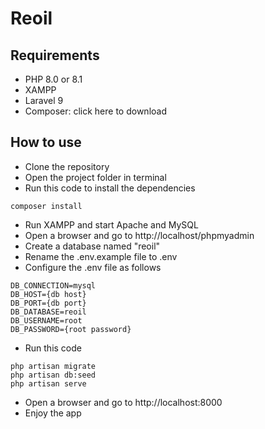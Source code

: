 # Reoil

## Requirements
- PHP 8.0 or 8.1
- XAMPP
- Laravel 9
- Composer: click here to download

## How to use
- Clone the repository
- Open the project folder in terminal
- Run this code to install the dependencies
```
composer install
```
- Run XAMPP and start Apache and MySQL
- Open a browser and go to http://localhost/phpmyadmin
- Create a database named "reoil"
- Rename the .env.example file to .env
- Configure the .env file as follows
```
DB_CONNECTION=mysql
DB_HOST={db host}
DB_PORT={db port}
DB_DATABASE=reoil
DB_USERNAME=root
DB_PASSWORD={root password}
```
- Run this code
```
php artisan migrate
php artisan db:seed
php artisan serve
```
- Open a browser and go to http://localhost:8000
- Enjoy the app
